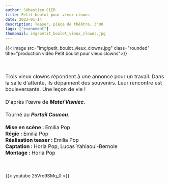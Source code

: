 ```yaml
---
author: Sébastien CIER
title: Petit boulot pour vieux clowns
date: 2023-01-14
description: Teaser, pièce de théâtre, 3'00
tags: ["evenement"]
thumbnail: img/petit_boulot_vieux_clowns.jpg
---
```


{{< image src="img/petit_boulot_vieux_clowns.jpg" class="rounded" title="production vidéo Petit boulot pour vieux clowns">}}

<p style='margin:0cm;font-size:16px;'>&nbsp;</p>
<p style='margin:0cm;font-size:16px;'>&nbsp;</p>
<p style='margin:0cm;font-size:16px;'>Trois vieux clowns r&eacute;pondent &agrave; une annonce pour un travail. Dans la salle d&apos;attente, ils d&eacute;pannent des souvenirs. Leur rencontre est bouleversante. Une le&ccedil;on de vie !</p>
<p style='margin:0cm;font-size:16px;'>&nbsp;</p>
<p style='margin:0cm;font-size:16px;'>D&apos;apr&egrave;s l&apos;&oelig;vre de <strong><em>Mate&iuml; Visniec</em></strong>.</p>
<p style='margin:0cm;font-size:16px;'>&nbsp;</p>
<p style='margin:0cm;font-size:16px;'>Tourn&eacute; au <strong><em>Portail Coucou</em></strong>.</p>
<p style='margin:0cm;font-size:16px;'>&nbsp;</p>
<p style='margin:0cm;font-size:16px;'><strong>Mise en sc&egrave;ne&nbsp;: </strong>Emilia Pop</p>
<p style='margin:0cm;font-size:16px;'><strong>R&eacute;gie&nbsp;: </strong>Emilia Pop</p>
<p style='margin:0cm;font-size:16px;'><strong>R&eacute;alisation&nbsp;teaser&nbsp;: </strong>Emilia Pop</p>
<p style='margin:0cm;font-size:16px;'><strong>Captation&nbsp;: </strong>Horia Pop, Lucas Yahiaoui-Bernole</p>
<p style='margin:0cm;font-size:16px;'><strong>Montage&nbsp;: </strong>Horia Pop</p>
<p style='margin:0cm;font-size:16px;'>&nbsp;</p>
<p style='margin:0cm;font-size:16px;'>&nbsp;</p>

{{< youtube 25Vro9SMq_0 >}}


